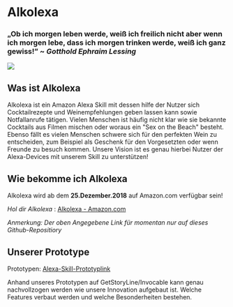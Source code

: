 # Alkolexa 

### „Ob ich morgen leben werde, weiß ich freilich nicht aber wenn ich morgen lebe, dass ich morgen trinken werde, weiß ich ganz gewiss!” ~ _Gotthold Ephraim Lessing_

![](https://pixabay.com/get/e83db40c2bf6063ed1534705fb094e90ea74e1d11cac104491f2c47aa5eab3bf/alcohol-1853327_1920.jpg)

## Was ist Alkolexa

Alkolexa ist ein Amazon Alexa Skill mit dessen hilfe der Nutzer sich Cocktailrezepte und Weinempfehlungen geben lassen kann sowie Notfallanrufe tätigen. Vielen Menschen ist häufig nicht klar wie sie bekannte Cocktails aus Filmen mischen oder woraus ein "Sex on the Beach" besteht. Ebenso fällt es vielen Menschen schwere sich für den perfekten Wein zu entscheiden, zum Beispiel als Geschenk für den Vorgesetzten oder wenn Freunde zu besuch kommen. Unsere Vision ist es genau hierbei Nutzer der Alexa-Devices mit unserem Skill zu unterstützen!

## Wie bekomme ich Alkolexa 

Alkolexa wird ab dem **25.Dezember.2018** auf Amazon.com verfügbar sein!

_Hol dir Alkolexa_ : [Alkolexa - Amazon.com](https://github.com/sweIhm-ws2018-19/skillproject-di-2)

_Anmerkung: Der oben Angegebene Link für momentan nur auf dieses Github-Repositiory_

## Unserer Prototype 

Prototypen: [Alexa-Skill-Prototyplink](https://app.invocable.com/shared/projects/53ba215a58fdff4b8d84d5f1f9bdf3b841aa66f3)

Anhand unseres Prototypen auf GetStoryLine/Invocable kann genau nachvollzogen werden wie unsere Innovation aufgebaut ist. Welche Features verbaut werden und welche Besonderheiten bestehen. 

